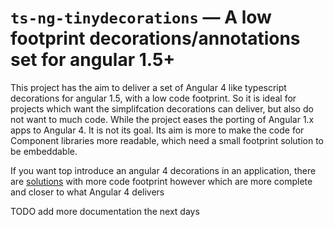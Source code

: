 # `ts-ng-tinydecorations` — A low footprint decorations/annotations set for angular 1.5+

This project has the aim to deliver a set of Angular 4 like typescript decorations for angular 1.5, with 
a low code footprint. So it is ideal for projects which want the simplifcation decorations
can deliver, but also do not want to much code.
While the project eases the porting of Angular 1.x apps to Angular 4. It is not its goal.
Its aim is more to make the code for Component libraries more readable, which need
a small footprint solution to be embeddable.

If you want top introduce an angular 4 decorations in an application, there are [solutions](https://github.com/ngParty/ng-metadata) with more
code footprint however which are more complete and closer to what Angular 4 delivers


TODO add more documentation the next days
